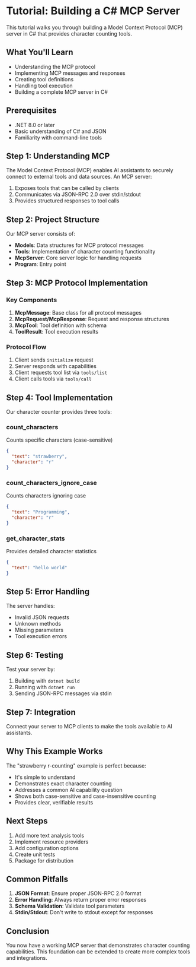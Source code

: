 # Tutorial: Building a C# MCP Server

This tutorial walks you through building a Model Context Protocol (MCP) server in C# that provides character counting tools.

## What You'll Learn

- Understanding the MCP protocol
- Implementing MCP messages and responses
- Creating tool definitions
- Handling tool execution
- Building a complete MCP server in C#

## Prerequisites

- .NET 8.0 or later
- Basic understanding of C# and JSON
- Familiarity with command-line tools

## Step 1: Understanding MCP

The Model Context Protocol (MCP) enables AI assistants to securely connect to external tools and data sources. An MCP server:

1. Exposes tools that can be called by clients
2. Communicates via JSON-RPC 2.0 over stdin/stdout
3. Provides structured responses to tool calls

## Step 2: Project Structure

Our MCP server consists of:

- **Models**: Data structures for MCP protocol messages
- **Tools**: Implementation of character counting functionality
- **McpServer**: Core server logic for handling requests
- **Program**: Entry point

## Step 3: MCP Protocol Implementation

### Key Components

1. **McpMessage**: Base class for all protocol messages
2. **McpRequest/McpResponse**: Request and response structures
3. **McpTool**: Tool definition with schema
4. **ToolResult**: Tool execution results

### Protocol Flow

1. Client sends `initialize` request
2. Server responds with capabilities
3. Client requests tool list via `tools/list`
4. Client calls tools via `tools/call`

## Step 4: Tool Implementation

Our character counter provides three tools:

### count_characters
Counts specific characters (case-sensitive)
```json
{
  "text": "strawberry",
  "character": "r"
}
```

### count_characters_ignore_case
Counts characters ignoring case
```json
{
  "text": "Programming", 
  "character": "r"
}
```

### get_character_stats
Provides detailed character statistics
```json
{
  "text": "hello world"
}
```

## Step 5: Error Handling

The server handles:
- Invalid JSON requests
- Unknown methods
- Missing parameters
- Tool execution errors

## Step 6: Testing

Test your server by:
1. Building with `dotnet build`
2. Running with `dotnet run`
3. Sending JSON-RPC messages via stdin

## Step 7: Integration

Connect your server to MCP clients to make the tools available to AI assistants.

## Why This Example Works

The "strawberry r-counting" example is perfect because:
- It's simple to understand
- Demonstrates exact character counting
- Addresses a common AI capability question
- Shows both case-sensitive and case-insensitive counting
- Provides clear, verifiable results

## Next Steps

1. Add more text analysis tools
2. Implement resource providers
3. Add configuration options
4. Create unit tests
5. Package for distribution

## Common Pitfalls

1. **JSON Format**: Ensure proper JSON-RPC 2.0 format
2. **Error Handling**: Always return proper error responses
3. **Schema Validation**: Validate tool parameters
4. **Stdin/Stdout**: Don't write to stdout except for responses

## Conclusion

You now have a working MCP server that demonstrates character counting capabilities. This foundation can be extended to create more complex tools and integrations.
